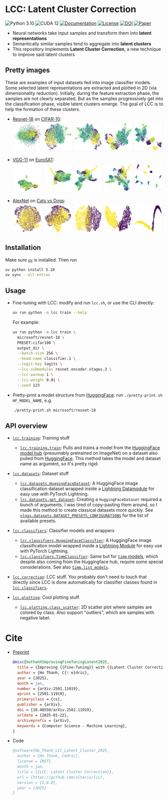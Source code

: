 # LCC: Latent Cluster Correction

![Python 3.10](https://img.shields.io/badge/Python-3.10-blue?logo=python)
![CUDA 12](https://img.shields.io/badge/CUDA-12-green?logo=nvidia)
[![Documentation](https://img.shields.io/badge/Documentation-here-pink)](https://cedric.hothanh.fr/lcc/lcc.html)
[![License](https://img.shields.io/badge/License-MIT-white)](https://choosealicense.com/licenses/mit/)
[![DOI](https://zenodo.org/badge/DOI/10.5281/zenodo.14934702.svg)](https://doi.org/10.5281/zenodo.14934702)
[![Paper](https://img.shields.io/badge/Preprint-2501.11919-black?logo=arxiv)](https://arxiv.org/abs/2501.11919)

- Neural networks take input samples and transform them into **latent
  representations**
- Semantically similar samples tend to aggregate into **latent clusters**
- This repository implements **Latent Cluster Correction**, a new technique to
  improve said latent clusters

## Pretty images

These are examples of input datasets fed into image classifier models. Some
selected latent representations are extracted and plotted in 2D (via
dimensionality reduction). Initially, during the feature extraction phase, the
samples are not clearly separated. But as the samples progressively get into the
classification phase, visible latent clusters emerge. The goal of LCC is to help
the formation of these clusters.

- [Resnet-18](https://huggingface.co/microsoft/resnet-18) on [CIFAR-10](https://huggingface.co/datasets/uoft-cs/cifar10):
  ![](docs/imgs/microsoft-resnet-18_cifar10.png)

- [VGG-11](https://huggingface.co/timm/vgg11.tv_in1k) on [EuroSAT](https://huggingface.co/datasets/timm/eurosat-rgb):
  ![](docs/imgs/timm-vgg11.tv_in1k_timm-eurosat-rgb.png)

- [AlexNet](https://pytorch.org/vision/main/models/generated/torchvision.models.alexnet.html) on [Cats vs Dogs](https://huggingface.co/datasets/microsoft/cats_vs_dogs):
  ![](docs/imgs/alexnet_microsoft-cats_vs_dogs.png)

## Installation

Make sure [`uv`](https://docs.astral.sh/uv/) is installed. Then run

```sh
uv python install 3.10
uv sync --all-extras
```

## Usage

- Fine-tuning with LCC: modify and run `lcc.sh`, or use the CLI directly:

  ```sh
  uv run python -m lcc train --help
  ```

  For example:

  ```sh
  uv run python -m lcc train \
    microsoft/resnet-18 \
    PRESET:cifar100 \
    output_dir \
    --batch-size 256 \
    --head-name classifier.1 \
    --logit-key logits \
    --lcc-submodules resnet.encoder.stages.3 \
    --lcc-warmup 1 \
    --lcc-weight 0.01 \
    --seed 123
  ```

- Pretty-print a model structure from
  [HuggingFace](https://huggingface.co/models?pipeline_tag=image-classification):
  run `./pretty-print.sh HF_MODEL_NAME`, e.g.

  ```sh
  ./pretty-print.sh microsoft/resnet-18
  ```

## API overview

- [`lcc.training`](https://cedric.hothanh.fr/lcc/lcc/training.html): Training
  stuff
  - [`lcc.training.train`](https://cedric.hothanh.fr/lcc/lcc/training.html#train):
    Pulls and trains a model from the [HuggingFace model
    hub](https://huggingface.co/models?pipeline_tag=image-classification)
    (presumably pretrained on ImageNet) on a dataset also pulled from
    [HuggingFace](https://huggingface.co/datasets?task_categories=task_categories:image-classification).
    This method takes the model and dataset name as argument, so it's pretty
    rigid.
- [`lcc.datasets`](https://cedric.hothanh.fr/lcc/lcc/datasets.html): Dataset
  stuff

  - [`lcc.datasets.HuggingFaceDataset`](https://cedric.hothanh.fr/lcc/lcc/datasets.html#HuggingFaceDataset):
    A HuggingFace image classification dataset wrapped inside a [Lightning
    Datamodule](https://lightning.ai/docs/pytorch/stable/api/lightning.pytorch.core.LightningDataModule.html)
    for easy use with PyTorch Lightning.
  - [`lcc.datasets.get_dataset`](https://cedric.hothanh.fr/lcc/lcc/datasets.html#get_dataset):
    Creating a `HuggingFaceDataset` required a bunch of arguments. I was tired
    of copy-pasting them around, so I made this method to create classical
    datasets more quickly. See
    [`nlnas.datasets.DATASET_PRESETS_CONFIGURATIONS`](https://github.com/altaris/lcc/blob/728df7ef3124fba5c74343a528dfb8160822f3b7/lcc/datasets/preset.py#L10C30-L10C31)
    for the list of available presets.

- [`lcc.classifiers`](https://cedric.hothanh.fr/lcc/lcc/classifiers.html):
  Classifier models and wrappers
  - [`lcc.classifiers.HuggingFaceClassifier`](https://cedric.hothanh.fr/lcc/lcc/classifiers.html#HuggingFaceClassifier):
    A HuggingFace image classification model wrapped inside a [Lightning
    Module](https://lightning.ai/docs/pytorch/stable/api/lightning.pytorch.core.LightningModule.html)
    for easy use with PyTorch Lightning.
  - [`lcc.classifiers.TimmClassifier`](https://cedric.hothanh.fr/lcc/lcc/classifiers.html#TimmClassifier):
    Same but for [`timm` models](https://huggingface.co/docs/timm/index), which
    despite also coming from the Huggingface hub, require some special
    considerations. See also [`timm.list_models`](https://huggingface.co/docs/timm/reference/models#timm.list_models).
- [`lcc.correction`](https://cedric.hothanh.fr/lcc/lcc/correction.html): LCC
  stuff. You probably don't need to touch that directly since LCC is done
  automatically for classifier classes found in
  [`lcc.classifiers`](https://cedric.hothanh.fr/lcc/lcc/classifiers.html).
- [`lcc.plotting`](https://cedric.hothanh.fr/lcc/lcc/plotting.html): Cool
  plotting stuff.
  - [`lcc.plotting.class_scatter`](https://cedric.hothanh.fr/lcc/lcc/plotting.html#class_scatter):
    2D scatter plot where samples are colored by class. Also support "outliers",
    which are samples with negative label.

# Cite

- [Preprint](https://arxiv.org/abs/2501.11919)

  ```bibtex
  @misc{hothanhImprovingFineTuningLatent2025,
    title = {Improving {{Fine-Tuning}} with {{Latent Cluster Correction}}},
    author = {Ho Thanh, C{\'e}dric},
    year = {2025},
    month = jan,
    number = {arXiv:2501.11919},
    eprint = {2501.11919},
    primaryclass = {cs},
    publisher = {arXiv},
    doi = {10.48550/arXiv.2501.11919},
    urldate = {2025-01-22},
    archiveprefix = {arXiv},
    keywords = {Computer Science - Machine Learning},
  }
  ```

- Code

  ```bibtex
  @software{Ho_Thanh_LCC_Latent_Cluster_2025,
    author = {Ho Thanh, Cédric},
    license = {MIT},
    month = jan,
    title = {{LCC: Latent Cluster Correction}},
    url = {https://github.com/altaris/lcc},
    version = {1.0.0},
    year = {2025}
  }
  ```
